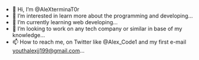 - 👋 Hi, I’m @AleXterminaT0r
- 👀 I’m interested in learn more about the programming and developing...
- 🌱 I’m currently learning web developing...
- 💞️ I’m looking to work on any tech company or similar in base of my knowledge...
- 📫 How to reach me, on Twitter like @Alex_Code1 and my first e-mail youthalexjj199@gmail.com...

<!---
AleXterminaT0r/AleXterminaT0r is a ✨ special ✨ repository because its `README.md` (this file) appears on your GitHub profile.
You can click the Preview link to take a look at your changes.
--->
